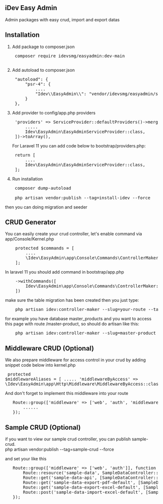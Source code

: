 ## iDev Easy Admin

Admin packages with easy crud, import and export datas 

## Installation
1. Add package to composer.json <br>
    <pre>
    composer require idevsmg/easyadmin:dev-main
    </pre>

2. Add autoload to composer.json
   <pre>
    "autoload": {
        "psr-4": {
            ....
            "Idev\\EasyAdmin\\": "vendor/idevsmg/easyadmin/src/"
        }
    },
   </pre>
 
3. Add provider to config/app.php providers <br>
    <pre>
    'providers' => ServiceProvider::defaultProviders()->merge([
        .....
        Idev\EasyAdmin\EasyAdminServiceProvider::class,
    ])->toArray(),
   </pre>
   
   For Laravel 11 you can add code below to bootstrap/providers.php:<br>
    <pre>
    return [
        ....
        Idev\EasyAdmin\EasyAdminServiceProvider::class,
    ];
   </pre>

4. Run installation<br>
    <pre>
    composer dump-autoload

    php artisan vendor:publish --tag=install-idev --force
   </pre>
then you can doing migration and seeder

## CRUD Generator 
You can easily create your crud controller, let's enable command via app/Console/Kernel.php
<pre>
    protected $commands = [
        ....
        \Idev\EasyAdmin\app\Console\Commands\ControllerMaker::class,
    ];
</pre>
In laravel 11 you should add command in bootstrap/app.php
<pre>
    ->withCommands([
        Idev\EasyAdmin\app\Console\Commands\ControllerMaker::class,
    ])
</pre>
make sure the table migration has been created
then you just type: 
<pre>
    php artisan idev:controller-maker --slug=your-route --table=your_table
</pre>
for example you have database master_products and you want to access this page with route /master-product, so should do artisan like this:
<pre>
    php artisan idev:controller-maker --slug=master-product --table=master_products
</pre>


## Middleware CRUD (Optional)
We also prepare middleware for access control in your crud by adding snippet code below into kernel.php  <br>
    <pre>
    protected $middlewareAliases = [
        .....
        'middlewareByAccess' => \Idev\EasyAdmin\app\Http\Middleware\MiddlewareByAccess::class
    ];
   </pre>
   
And don't forget to implement this middleware into your route
<pre>
   Route::group(['middleware' => ['web', 'auth', 'middlewareByAccess']], function () {
       ......
   });
</pre>

## Sample CRUD  (Optional)
if you want to view our sample crud controller, you can publish sample-crud. <br>
php artisan vendor:publish --tag=sample-crud --force <br>

and set your like this
<pre>
   Route::group(['middleware' => ['web', 'auth']], function () {
       Route::resource('sample-data', SampleDataController::class);
       Route::get('sample-data-api', [SampleDataController::class, 'indexApi'])->name('sample-data.listapi');
       Route::get('sample-data-export-pdf-default', [SampleDataController::class, 'exportPdf'])->name('sample-data.export-pdf-default');
       Route::get('sample-data-export-excel-default', [SampleDataController::class, 'exportExcel'])->name('sample-data.export-excel-default');
       Route::post('sample-data-import-excel-default', [SampleDataController::class, 'importExcel'])->name('sample-data.import-excel-default');
   });
</pre>






